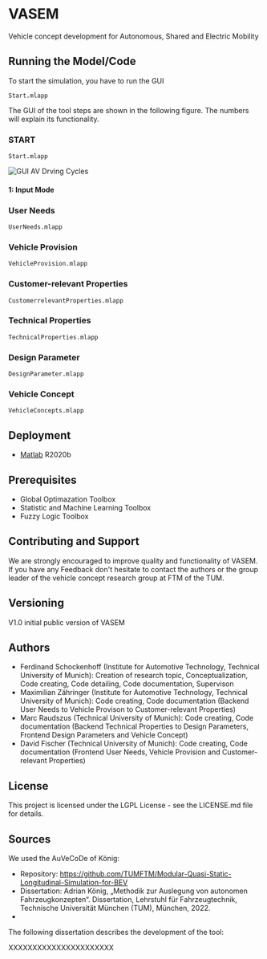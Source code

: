 # VASEM
Vehicle concept development for Autonomous, Shared and Electric Mobility


  
## Running the Model/Code

To start the simulation, you have to run the GUI  
```
Start.mlapp
```

The GUI of the tool steps are shown in the following figure. The numbers will explain its functionality.

### START
```
Start.mlapp
```
  
![GUI AV Drving Cycles](https://user-images.githubusercontent.com/72914074/163174684-a651846f-a2d3-408a-bd62-d835054cb70f.png)
  

#### 1: Input Mode


### User Needs
```
UserNeeds.mlapp
```

### Vehicle Provision
```
VehicleProvision.mlapp
```

### Customer-relevant Properties
```
CustomerrelevantProperties.mlapp
```

### Technical Properties
```
TechnicalProperties.mlapp
```

### Design Parameter
```
DesignParameter.mlapp
```

### Vehicle Concept
```
VehicleConcepts.mlapp
```

  
## Deployment
  
* [Matlab](https://de.mathworks.com/products/matlab.html) R2020b
  
## Prerequisites

- Global Optimazation Toolbox
- Statistic and Machine Learning Toolbox
- Fuzzy Logic Toolbox
  
## Contributing and Support
  
We are strongly encouraged to improve quality and functionality of VASEM. If you have any Feedback don't hesitate to contact the authors or the group leader of the vehicle concept research group at FTM of the TUM.

## Versioning
  
V1.0 initial public version of VASEM
  
## Authors
- Ferdinand Schockenhoff (Institute for Automotive Technology, Technical University of Munich): Creation of research topic, Conceptualization, Code creating, Code detailing, Code documentation, Supervison
- Maximilian Zähringer (Institute for Automotive Technology, Technical University of Munich): Code creating, Code documentation (Backend User Needs to Vehicle Provison to Customer-relevant Properties)
- Marc Raudszus (Technical University of Munich): Code creating, Code documentation (Backend Technical Properties to Design Parameters, Frontend Design Parameters and Vehicle Concept)
- David Fischer (Technical University of Munich): Code creating, Code documentation (Frontend User Needs, Vehicle Provision and Customer-relevant Properties)
  
## License
This project is licensed under the LGPL License - see the LICENSE.md file for details.
 
 
## Sources
We used the AuVeCoDe of König:
* Repository: https://github.com/TUMFTM/Modular-Quasi-Static-Longitudinal-Simulation-for-BEV
* Dissertation: Adrian König, „Methodik zur Auslegung von autonomen Fahrzeugkonzepten“. Dissertation, Lehrstuhl für Fahrzeugtechnik, Technische Universität München (TUM), München, 2022.
* 
The following dissertation describes the development of the tool:

XXXXXXXXXXXXXXXXXXXXXX
